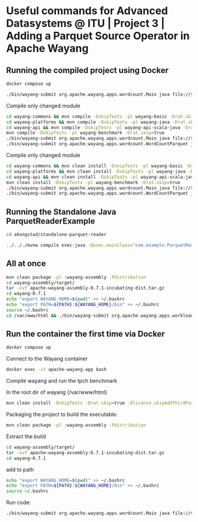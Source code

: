 # Useful commands for Advanced Datasystems @ ITU | Project 3 | Adding a Parquet Source Operator in Apache Wayang

## Running the compiled project using Docker

```bash
docker compose up
```

```bash
./bin/wayang-submit org.apache.wayang.apps.wordcount.Main java file://$(pwd)/README.md
```

Compile only changed module
```bash
cd wayang-commons && mvn compile -DskipTests -pl wayang-basic -Drat.skip=true && cd ..
cd wayang-platforms && mvn compile -DskipTests -pl wayang-java -Drat.skip=true && cd ..
cd wayang-api && mvn compile -DskipTests -pl wayang-api-scala-java -Drat.skip=true && cd ..
mvn compile -DskipTests -pl wayang-benchmark -Drat.skip=true
./bin/wayang-submit org.apache.wayang.apps.wordcount.Main java file://$(pwd)/README.md
./bin/wayang-submit org.apache.wayang.apps.wordcount.WordCountParquet java file://$(pwd)/data/sf1_supplier.parquet

```
Compile only changed module
```bash
cd wayang-commons && mvn clean install -DskipTests -pl wayang-basic -Drat.skip=true && cd ..
cd wayang-platforms && mvn clean install -DskipTests -pl wayang-java -Drat.skip=true && cd ..
cd wayang-api && mvn clean install -DskipTests -pl wayang-api-scala-java -Drat.skip=true && cd ..
mvn clean install -DskipTests -pl wayang-benchmark -Drat.skip=true
./bin/wayang-submit org.apache.wayang.apps.wordcount.Main java file://$(pwd)/README.md
./bin/wayang-submit org.apache.wayang.apps.wordcount.WordCountParquet java file://$(pwd)/data/sf1_supplier.parquet

```

## Running the Standalone Java ParquetReaderExample

```bash
cd akongstad/standalone-parquet-reader
```

```bash
../.././mvnw compile exec:java -Dexec.mainClass="com.example.ParquetReaderExample"
```

## All at once

```bash
mvn clean package -pl :wayang-assembly -Pdistribution
cd wayang-assembly/target/
tar -xvf apache-wayang-assembly-0.7.1-incubating-dist.tar.gz
cd wayang-0.7.1
echo "export WAYANG_HOME=$(pwd)" >> ~/.bashrc
echo "export PATH=${PATH}:${WAYANG_HOME}/bin" >> ~/.bashrc
source ~/.bashrc
cd /var/www/html && ./bin/wayang-submit org.apache.wayang.apps.workloads.WordCountParquet java file://$(pwd)/data/sf1_supplier.parquet


```

## Run the container the first time via Docker

```bash
docker compose up
```

Connect to the Wayang container

```bash
docker exec -it apache-wayang-app bash
```

Compile wayang and run the tpch benchmark

In the root dir of wayang (/var/www/html)

```bash
mvn clean install -DskipTests -Drat.skip=true -Dlicense.skipAddThirdParty=true -Dlicense.skipCheckLicense -Dlicense.skipDownloadLicenses
```

Packaging the project to build the executable:

```bash
mvn clean package -pl :wayang-assembly -Pdistribution
```

Extract the build

```bash
cd wayang-assembly/target/
tar -xvf apache-wayang-assembly-0.7.1-incubating-dist.tar.gz
cd wayang-0.7.1
```

add to path

```bash
echo "export WAYANG_HOME=$(pwd)" >> ~/.bashrc
echo "export PATH=${PATH}:${WAYANG_HOME}/bin" >> ~/.bashrc
source ~/.bashrc
```

Run code:

```bash
./bin/wayang-submit org.apache.wayang.apps.wordcount.Main java file://$(pwd)/README.md
```
